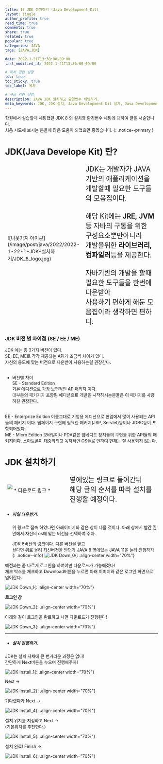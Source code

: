 ```yaml
---
title: 1] JDK 설치하기 (Java Development Kit)
layout: single
author_profile: true
read_time: true
comments: true 
share: true 
related: true 
popular: true
categories: JAVA
tags: [JAVA,JDK]

date: 2022-1-21T13:30:00-09:00 
last_modified_at: 2022-1-21T13:30:00-09:00 

# 목차 관련 설정
toc: true
toc_sticky: true
toc_label: 목차

# 구글 관련 설정
description: JAVA JDK 설치하고 환경변수 세팅하기.
meta_keywords: JDK, JDK 설치, Java Development Kit 설치, Java Development Kit
---
```

학원에서 실습할때 세팅했던 JDK 8 의 설치와 환경변수 세팅데 대하여 글을 서술합니다.  
처음 시도해 보시는 분들께 많은 도움이 되었으면 좋겠습니다.
{: .notice--primary }

# JDK(Java Develope Kit) 란?

<table style="border-style:hidden; display: table;">
  <colgroup>
    <col style="width:30%;">
    <col style="width:70%;">
  </colgroup>
  <tbody>
    <tr>
      <td>
  <div markdown="1" class="ImgBox">
  <br><br>
  ![나뭇가지 아이콘](/image/post/java/2022/2022-1-22-1-JDK-설치하기/JDK_8_logo.jpg)
  <br><br>
  </div>
      </td>
      <td style="font-size:1.4em">
        JDK는 개발자가 JAVA 기반의 애플리케이션을<br>
        개발할때 필요한 도구들의 모음집이다.<br>
        <br>
        해당 Kit에는 <strong>JRE, JVM</strong>등 자바의 구동을 위한 구성요소뿐만아니라<br>
        개발을위한 <strong>라이브러리, 컴파일러</strong>등을 제공한다.<br>
        <br>
        자바기반의 개발을 할때 필요한 도구들을 한번에 다운받아<br>
        사용하기 편하게 해둔 모음집이라 생각하면 편하다.<br>
      </td>
    </tr>
  </tbody>
</table>



<div markdown="1" class="ContentBox">

<h3> JDK 버전 별 차이점.(SE / EE / ME) </h3>

JDK 에는 총 3가지 버전이 있다.  
SE, EE, ME로 각각 제공되는 API가 조금씩 차이가 있다.  
자신의 용도에 맞는 버전으로 다운받아 사용하는걸 권장한다.  
<br>

* 버전별 차이  
SE - Standard Edition  
기본 에디션으로 가장 보편적인 API패키지 이다.  
대부분의 패키지가 포함된 에디션으로 개발을 시작하시는분들은 이 패키지를 사용하길 권장한다.  
<br>
EE - Enterprize Edition  
이름그대로 기업용 에디션으로 현업에서 많이 사용되는 API들의 패키지 이다.  
웹페이지 구현에 필요한 페키지(JSP, Servlet)등이나 JDBC등이 포함되어있다.  
<br>
ME - Micro Edition  
모바일이나 PDA같은 임베디드 장치들의 구현을 위한 API들의 패키지이다.  
스마트폰이 대중화되고 독자적인 OS들로 인하여 현재는 잘 사용되지 않는다.  
</div>



# JDK 설치하기


<div class="ContentBox" >
  <table style="border-style:hidden; display: table;">
    <colgroup>
      <col style="width:40%;">
      <col style="width:60%;">
    </colgroup>
    <tbody>
      <tr>
        <td>
          <div class="ImgBox">
            <a hrfe="https://www.oracle.com/java/technologies/downloads/#java8" style=" text-align:center;">
              <img src="/image/post/java/2022/2022-1-22-1-JDK-설치하기/JDK_LOGO.png" style="margin-bottom:10px;">
              * 다운로드 링크 *
            </a>
          </div>
        </td>
        <td style="font-size:1.4em">
        옆에있는 링크로 들어간뒤<br>
        해당 글의 순서를 따라 설치를 진행할 예정이다.  
        </td>
      </tr>
    </tbody>
  </table>
</div>

* <h5>파일 다운받기.</h5>  
  위 링크로 접속 하였다면 아래이미지와 같은 창이 나올 것이다.  
  아래 창에서 빨간 칸안에서 자신의 os에 맞는 버전을 선택하여 주자.  

  JDK 8버전의 링크이다. 다른 버전을 받고  
  싶다면 위로 올려 최신버전을 받던가 JAVA 8 옆에있는 JAVA 11을 눌러 진행하자
  {: .notice--info}
![JDK Down_0](/image/post/java/2022/2022-1-22-1-JDK-설치하기/JDK_DOWN_1.png){: .align-center width="70%"}  

예전과는 좀 다르게 로그인을 하여야만 다운로드가 가능해졌다!  
체크 박스를 체크하고 Download버튼을 누르면 아래 이미지와 같은 로그인 화면으로 넘어간다.  

![JDK Down_1](/image/post/java/2022/2022-1-22-1-JDK-설치하기/JDK_DOWN_2.png){: .align-center width="70%"}  

**로그인 창**  

![JDK Down_2](/image/post/java/2022/2022-1-22-1-JDK-설치하기/JDK_DOWN_3.png){: .align-center width="70%"}  

아래와 같이 로그인을 완료하고 나면 다운로드가 진행된다!  

![JDK Down_3](/image/post/java/2022/2022-1-22-1-JDK-설치하기/JDK_DOWN_4.png){: .align-center width="70%"}
<hr>



* <h5>설치 진행하기.</h5>    

JDK는 설치 자채에 큰 번거러운 과정은 없다!  
간단하게 Next버튼을 누으며 진행해주자!  

![JDK Install_1](/image/post/java/2022/2022-1-22-1-JDK-설치하기/JDK_Install_1.png){: .align-center width="70%"}  

Next ->  

![JDK Install_2](/image/post/java/2022/2022-1-22-1-JDK-설치하기/JDK_Install_2.png){: .align-center width="70%"}  

기다렸다가 Next ->  

![JDK Install_4](/image/post/java/2022/2022-1-22-1-JDK-설치하기/JDK_Install_4.png){: .align-center width="70%"}  

설치 위치를 지정하고 Next ->  
(기본위치를 추천한다.)

![JDK Install_5](/image/post/java/2022/2022-1-22-1-JDK-설치하기/JDK_Install_5.png){: .align-center width="70%"}  

설치 완료! Finish ->

![JDK Install_6](/image/post/java/2022/2022-1-22-1-JDK-설치하기/JDK_Install_6.png){: .align-center width="70%"}  


<!-- 
![android Down](/image/post/android/2022/android_1.png){: .align-center width="70%"}
![android Down](/image/post/android/2022/android_3.png){: .align-center width="70%"}
<hr>
* <h5>exe파일 실행하기.</h5>   
  파일 다운로드가 다완료되었다면 파일을 더블클릭해 실행하여주자.

![android Down](/image/post/android/2022/android_4.png){: .align-center width="70%"}
![android Down](/image/post/android/2022/android_5.png){: .align-center width="70%"}
<hr>
* <h5>설치 진행하기</h5>   
  파일이 준비가 다 되었다면 아래와 같이 설치 마법사가 실행되었을 것이다.  
  안내에 따라 계속 NEXT 버튼을 눌러주면 끝이다.

![android Down](/image/post/android/2022/android_6.png){: .align-center width="70%"}  

**여기서 잠깐!**  
Android virtual Device 항목은 안드로이드 앱을 테스트 해볼 스마트폰 VM을 설치할지를 묻는 항목이다.  
불편하게 항상 안드로이드 폰을 연결하여 테스트 해줄게 아니면 꼭 체크하자.
{: .notice--info}

![android Down](/image/post/android/2022/android_7.png){: .align-center width="70%"}

NEXT 버튼을 클릭한다.  

![android Down](/image/post/android/2022/android_8.png){: .align-center width="70%"}

NEXT 버튼을 클릭한다.  

![android Down](/image/post/android/2022/android_9.png){: .align-center width="70%"}

로딩을 기다렸다가 NEXT 버튼을 클릭한다.  

![android Down](/image/post/android/2022/android_10.png){: .align-center width="70%"}

NEXT 버튼을 클릭한다.  
여기까지가 딱 설치만 하는 과정의 끝이다.  


![android Down](/image/post/android/2022/android_11.png){: .align-center width="70%"}
<hr>


# Android Studio 설정

* <h5>설정파일 적용하기.</h5>   
해당 항목은 안드로이드 설정파일을 적용하는 항목이다.  
첫 설치라면 없을태니 아래쪽 do not import 항목을 체크해주자.  

![android Down](/image/post/android/2022/android_12.png){: .align-center width="70%"}

ok 버튼을 누르고 나면 이쁜 여우가 나올것이다.  

![android Down](/image/post/android/2022/android_13.png){: .align-center width="70%"}

로딩이 끝난뒤 IDE 사용에대한 내용을 Google과 공유 할 것인지 물어본다.  
사용자가 원하는대로 체크한뒤 넘어가자.

![android Down](/image/post/android/2022/android_14.png){: .align-center width="70%"}

* <h5>설치중 환경 설정하기.</h5>
  
기본적으로  Standard를 선택해주면 된다.  
하지만 만약 JDK위치를 설정해주거나 사용하지 않을 컴퍼넌트들을 설정할 정도의 고수라면  
Custom을 선택하면 된다! (물론 그런고수면 이글을 안보겠지만 말이다...)  


![android Down](/image/post/android/2022/android_24.png){: .align-center width="70%"}

자 Next를 눌러 설치를 진행하자.  

![android Down](/image/post/android/2022/android_15.png){: .align-center width="70%"}

<details>
  <summary>Custom 세팅 보기</summary>
  <div markdown= 1>
    
  JDK 경로 설정  
![android Down](/image/post/android/2022/android_16.png){: .align-center width="70%"}  
  UI 모드 설정하기  
![android Down](/image/post/android/2022/android_17.png){: .align-center width="70%"}
  SDK 컴포넌트 선택
![android Down](/image/post/android/2022/android_20.png){: .align-center width="70%"}
  </div>
</details>

세팅값을 보여준다.  
![android Down](/image/post/android/2022/android_21.png){: .align-center width="70%"}

(원래대로라면 맨 아래에 실패가 뜨지 않는다! 참고하자!)  

![android Down](/image/post/android/2022/android_22.png){: .align-center width="70%"}

* <h5>IDE 환경 설정하기.</h5> -->